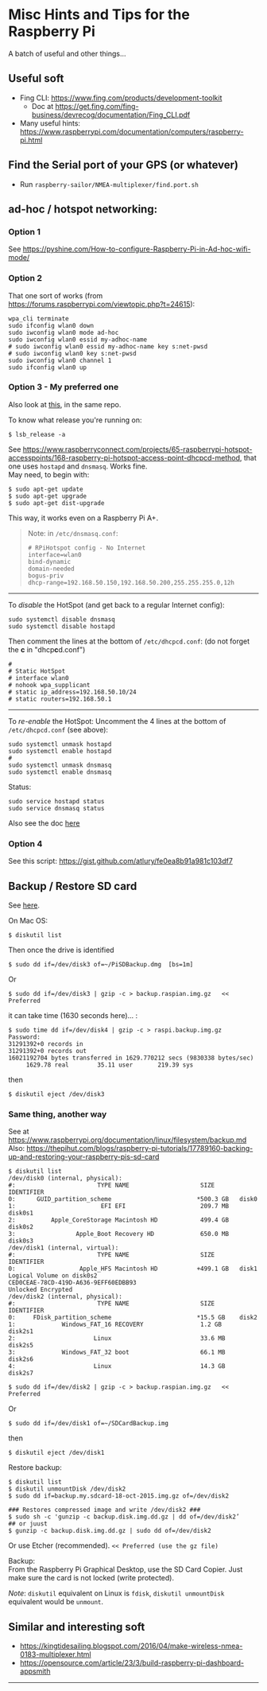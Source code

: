 # Misc Hints and Tips for the Raspberry Pi
A batch of useful and other things...

## Useful soft
- Fing CLI: <https://www.fing.com/products/development-toolkit>
  - Doc at <https://get.fing.com/fing-business/devrecog/documentation/Fing_CLI.pdf>
- Many useful hints: <https://www.raspberrypi.com/documentation/computers/raspberry-pi.html>

## Find the Serial port of your GPS (or whatever)
- Run `raspberry-sailor/NMEA-multiplexer/find.port.sh`


## ad-hoc / hotspot networking:
### Option 1
See <https://pyshine.com/How-to-configure-Raspberry-Pi-in-Ad-hoc-wifi-mode/>

### Option 2
That one sort of works (from <https://forums.raspberrypi.com/viewtopic.php?t=24615>):
```
wpa_cli terminate
sudo ifconfig wlan0 down
sudo iwconfig wlan0 mode ad-hoc
sudo iwconfig wlan0 essid my-adhoc-name
# sudo iwconfig wlan0 essid my-adhoc-name key s:net-pwsd
# sudo iwconfig wlan0 key s:net-pwsd
sudo iwconfig wlan0 channel 1
sudo ifconfig wlan0 up
```

### Option 3 - My preferred one
Also look at [this](./raspberry-sailor/MUX-implementations/NMEA-multiplexer-basic/HOTSPOT.md), in the same repo.

To know what release you're running on:
```
$ lsb_release -a
```
See <https://www.raspberryconnect.com/projects/65-raspberrypi-hotspot-accesspoints/168-raspberry-pi-hotspot-access-point-dhcpcd-method>, that one uses 
`hostapd` and `dnsmasq`. Works fine.  
May need, to begin with: 
```
$ sudo apt-get update
$ sudo apt-get upgrade
$ sudo apt-get dist-upgrade
```
This way, it works even on a Raspberry Pi A+.  
> Note: in `/etc/dnsmasq.conf`:
> ```
> # RPiHotspot config - No Internet
> interface=wlan0
> bind-dynamic
> domain-needed
> bogus-priv
> dhcp-range=192.168.50.150,192.168.50.200,255.255.255.0,12h
> ```

---
To _disable_ the HotSpot (and get back to a regular Internet config):
```
sudo systemctl disable dnsmasq
sudo systemctl disable hostapd
```
Then comment the lines at the bottom of `/etc/dhcpcd.conf`:  (do not forget the **c** in "dhcp**c**d.conf")
```
#
# Static HotSpot
# interface wlan0
# nohook wpa_supplicant
# static ip_address=192.168.50.10/24
# static routers=192.168.50.1
```
---
To _re-enable_ the HotSpot:
Uncomment the 4 lines at the bottom of `/etc/dhcpcd.conf` (see above):
```
sudo systemctl unmask hostapd
sudo systemctl enable hostapd
#
sudo systemctl unmask dnsmasq
sudo systemctl enable dnsmasq
```
Status:
```
sudo service hostapd status
sudo service dnsmasq status
```
Also see the doc [here](./raspberry-sailor/MUX-implementations/NMEA-multiplexer-basic/HOTSPOT.md)

### Option 4
See this script: <https://gist.github.com/atlury/fe0ea8b91a981c103df7>

## Backup / Restore SD card
See [here](https://pimylifeup.com/backup-raspberry-pi/).

On Mac OS:
```
$ diskutil list
```
Then once the drive is identified
```
$ sudo dd if=/dev/disk3 of=~/PiSDBackup.dmg  [bs=1m]
```
Or
```
$ sudo dd if=/dev/disk3 | gzip -c > backup.raspian.img.gz   << Preferred
```
it can take time (1630 seconds here)... :
```
$ sudo time dd if=/dev/disk4 | gzip -c > raspi.backup.img.gz
Password:
31291392+0 records in
31291392+0 records out
16021192704 bytes transferred in 1629.770212 secs (9830338 bytes/sec)
     1629.78 real        35.11 user       219.39 sys
```
then
```
$ diskutil eject /dev/disk3
```

### Same thing, another way
See at https://www.raspberrypi.org/documentation/linux/filesystem/backup.md  
Also:
https://thepihut.com/blogs/raspberry-pi-tutorials/17789160-backing-up-and-restoring-your-raspberry-pis-sd-card

```
$ diskutil list
/dev/disk0 (internal, physical):
#:                       TYPE NAME                    SIZE       IDENTIFIER
0:      GUID_partition_scheme                        *500.3 GB   disk0
1:                        EFI EFI                     209.7 MB   disk0s1
2:          Apple_CoreStorage Macintosh HD            499.4 GB   disk0s2
3:                 Apple_Boot Recovery HD             650.0 MB   disk0s3
/dev/disk1 (internal, virtual):
#:                       TYPE NAME                    SIZE       IDENTIFIER
0:                  Apple_HFS Macintosh HD           +499.1 GB   disk1
Logical Volume on disk0s2
CED0CEAE-78CD-419D-A636-9EFF60EDBB93
Unlocked Encrypted
/dev/disk2 (internal, physical):
#:                       TYPE NAME                    SIZE       IDENTIFIER
0:     FDisk_partition_scheme                        *15.5 GB    disk2
1:             Windows_FAT_16 RECOVERY                1.2 GB     disk2s1
2:                      Linux                         33.6 MB    disk2s5
3:             Windows_FAT_32 boot                    66.1 MB    disk2s6
4:                      Linux                         14.3 GB    disk2s7
```

```
$ sudo dd if=/dev/disk2 | gzip -c > backup.raspian.img.gz   << Preferred
```
Or
```
$ sudo dd if=/dev/disk1 of=~/SDCardBackup.img
```
then
```
$ diskutil eject /dev/disk1
```
Restore backup:
```
$ diskutil list
$ diskutil unmountDisk /dev/disk2
$ sudo dd if=backup.my.sdcard-18-oct-2015.img.gz of=/dev/disk2

### Restores compressed image and write /dev/disk2 ###
$ sudo sh -c 'gunzip -c backup.disk.img.dd.gz | dd of=/dev/disk2’
## or juust
$ gunzip -c backup.disk.img.dd.gz | sudo dd of=/dev/disk2
```
Or use Etcher (recommended).   `<< Preferred (use the gz file)`

Backup:  
From the Raspberry Pi Graphical Desktop, use the SD Card Copier. Just make sure the card is not locked (write protected).

_Note_: `diskutil` equivalent on Linux is `fdisk`, `diskutil unmountDisk` equivalent would be `unmount`. 

## Similar and interesting soft

- <https://kingtidesailing.blogspot.com/2016/04/make-wireless-nmea-0183-multiplexer.html>
- <https://opensource.com/article/23/3/build-raspberry-pi-dashboard-appsmith>





---
